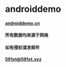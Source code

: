 # androiddemo

#### [androiddemo.cn](https://androiddemo.cn)

#### 所有数据均来源于网络

#### 如有侵权请发邮件

#### 591xt@591xt.xyz